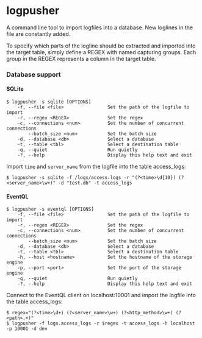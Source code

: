 # logpusher

A command line tool to import logfiles into a database. New loglines in the file
are constantly added.

To specify which parts of the logline should be extracted and imported into the target table, simply define a REGEX with named capturing groups.
Each group in the REGEX represents a column in the target table.


### Database support

#### SQLite

    $ logpusher -s sqlite [OPTIONS]
        -f, --file <file>                Set the path of the logfile to import
        -r, --regex <REGEX>              Set the regex
        -c, --connections <num>          Set the number of concurrent connections
            --batch_size <num>           Set the batch size
        -d, --database <db>              Select a database
        -t, --table <tbl>                Select a destination table
        -q, --quiet                      Run quietly
        -?, --help                       Display this help text and exit

Import `time` and `server_name` from the logfile into the table access_logs:

    $ logpusher -s sqlite -f /logs/access.logs -r "(?<time>\d{10}) (?<server_name>\w+)" -d "test.db" -t access_logs


#### EventQL

    $ logpusher -s eventql [OPTIONS]
        -f, --file <file>                Set the path of the logfile to import
        -r, --regex <REGEX>              Set the regex
        -c, --connections <num>          Set the number of concurrent connections
            --batch_size <num>           Set the batch size
        -d, --database <db>              Select a database
        -t, --table <tbl>                Select a destination table
        -h, --host <hostname>            Set the hostname of the storage engine
        -p, --port <port>                Set the port of the storage engine
        -q, --quiet                      Run quietly
        -?, --help                       Display this help text and exit

Connect to the EventQL client on localhost:10001 and import the logfile into the table access_logs:

    $ regex="(?<time>\d+) (?<server_name>\w+) (?<http_method>\w+) (?<path>.+)"
    $ logpusher -f logs.access_logs -r $regex -t access_logs -h localhost -p 10001 -d dev


